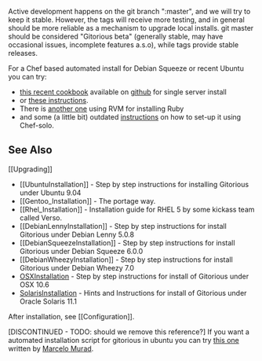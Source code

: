 Active development happens on the git branch ":master", and we will try to keep it stable. However, the tags will receive more testing, and in general should be more reliable as a mechanism to upgrade local installs. git master should be considered "Gitorious beta" (generally stable, may have occasional issues, incomplete features a.s.o), while tags provide stable releases.

For a Chef based automated install for Debian Squeeze or recent Ubuntu you can try:

* [this recent cookbook](http://community.opscode.com/cookbooks/gitorious) available on [github](http://github.com/brugidou/gitorious-cookbook) for single server install
* or [these instructions](https://github.com/rosenfeld/gitorious-cookbooks).
* There is [another one](https://github.com/fnichol/chef-gitorious) using RVM for installing Ruby
* and some (a little bit) outdated [instructions](http://rosenfeld.heroku.com/en/articles/2011-03-06-installing-gitorious-has-never-been-so-easy) on how to set-up it using Chef-solo.

## See Also

[[Upgrading]]

* [[UbuntuInstallation]] - Step by step instructions for installing Gitorious under Ubuntu 9.04
* [[Gentoo_Installation]] - The portage way.
* [[Rhel_Installation]] - Installation guide for RHEL 5 by some kickass team called Verso.
* [[DebianLennyInstallation]] - Step by step instructions for install Gitorious under Debian Lenny 5.0.8
* [[DebianSqueezeInstallation]] - Step by step instructions for install Gitorious under Debian Squeeze 6.0.0
* [[DebianWheezyInstallation]] - Step by step instructions for install Gitorious under Debian Wheezy 7.0
* [OSXInstallation](http://www.bluequartz.net/projects/EIM_Segmentation/SCMService/html/gitorious___o_s_x__setup.html) - Step by step instructions for install of Gitorious under OSX 10.6
* [SolarisInstallation](http://www.cloudcomp.ch/2013/01/installing-gitorious-on-solaris-sparc/) - Hints and Instructions for install of Gitorious under Oracle Solaris 11.1

After installation, see [[Configuration]].

[DISCONTINUED - TODO: should we remove this reference?] If you want a automated installation script for gitorious in ubuntu you can try [this one](http://github.com/marcelomurad/rails-env-install) written by [Marcelo Murad](http://marcelomurad.com).